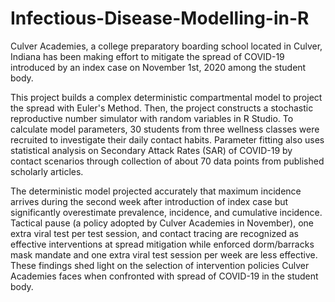 # Infectious-Disease-Modelling-in-R

Culver Academies, a college preparatory boarding school located in Culver, Indiana has been making
effort to mitigate the spread of COVID-19 introduced by an index case on November 1st, 2020 among the
student body.

This project builds a complex deterministic compartmental model to project the spread with Euler's
Method. Then, the project constructs a stochastic reproductive number simulator with random variables
in R Studio. To calculate model parameters, 30 students from three wellness classes were recruited to
investigate their daily contact habits. Parameter fitting also uses statistical analysis on Secondary Attack
Rates (SAR) of COVID-19 by contact scenarios through collection of about 70 data points from published
scholarly articles.

The deterministic model projected accurately that maximum incidence arrives during the second week
after introduction of index case but significantly overestimate prevalence, incidence, and cumulative
incidence. Tactical pause (a policy adopted by Culver Academies in November), one extra viral test per
test session, and contact tracing are recognized as effective interventions at spread mitigation while
enforced dorm/barracks mask mandate and one extra viral test session per week are less effective.
These findings shed light on the selection of intervention policies Culver Academies faces when
confronted with spread of COVID-19 in the student body.
